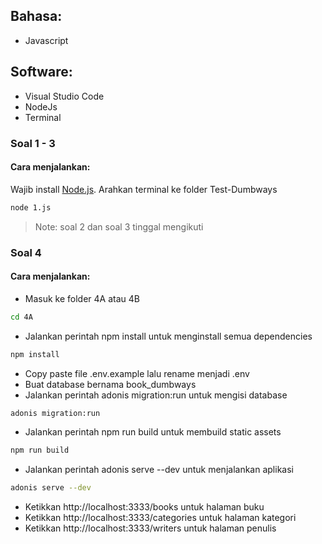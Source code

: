 ## Bahasa:

- Javascript

## Software:

- Visual Studio Code
- NodeJs
- Terminal

### Soal 1 - 3

#### Cara menjalankan:

Wajib install [Node.js](https://nodejs.org/). Arahkan terminal ke folder Test-Dumbways

```sh
node 1.js
```

> Note: soal 2 dan soal 3 tinggal mengikuti

### Soal 4

#### Cara menjalankan:

- Masuk ke folder 4A atau 4B

```sh
cd 4A
```

- Jalankan perintah npm install untuk menginstall semua dependencies

```sh
npm install
```

- Copy paste file .env.example lalu rename menjadi .env
- Buat database bernama book_dumbways
- Jalankan perintah adonis migration:run untuk mengisi database

```sh
adonis migration:run
```

- Jalankan perintah npm run build untuk membuild static assets

```sh
npm run build
```

- Jalankan perintah adonis serve --dev untuk menjalankan aplikasi

```sh
adonis serve --dev
```

- Ketikkan http://localhost:3333/books untuk halaman buku
- Ketikkan http://localhost:3333/categories untuk halaman kategori
- Ketikkan http://localhost:3333/writers untuk halaman penulis
